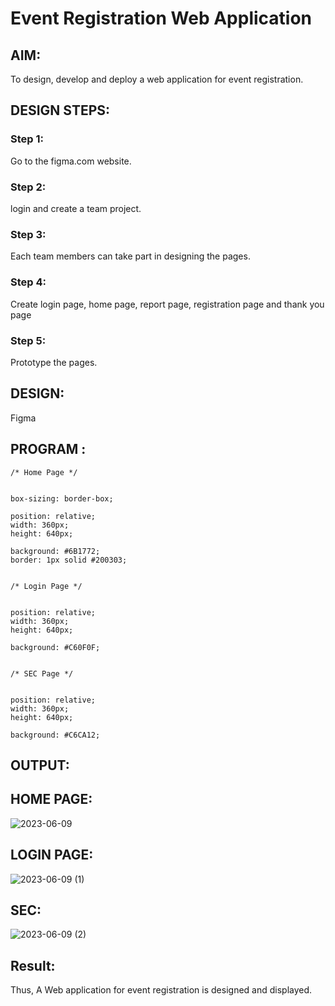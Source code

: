 # Event Registration Web Application

## AIM:
To design, develop and deploy a web application for event registration.

## DESIGN STEPS:

### Step 1:
Go to the figma.com website.

### Step 2:
login and create a team project.

### Step 3:
Each team members can take part in designing the pages.

### Step 4:
Create login page, home page, report page, registration page and thank you page

### Step 5:
Prototype the pages.


## DESIGN:
Figma

## PROGRAM :
```
/* Home Page */


box-sizing: border-box;

position: relative;
width: 360px;
height: 640px;

background: #6B1772;
border: 1px solid #200303;


/* Login Page */


position: relative;
width: 360px;
height: 640px;

background: #C60F0F;


/* SEC Page */


position: relative;
width: 360px;
height: 640px;

background: #C6CA12;
```

## OUTPUT:
## HOME PAGE:
![2023-06-09](https://github.com/shashinprasad/event-registration/assets/129143499/3d3202c5-ea48-428b-85a7-d3a4c3849fdc)

## LOGIN PAGE:
![2023-06-09 (1)](https://github.com/shashinprasad/event-registration/assets/129143499/fdfb6a04-7575-44dd-821d-ae48bce3d1ae)

## SEC:
![2023-06-09 (2)](https://github.com/shashinprasad/event-registration/assets/129143499/a248d755-c25b-4af8-8e47-2281a4c32e6a)


## Result:
Thus, A Web application for event registration is designed and displayed.

